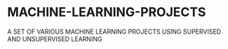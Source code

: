 # MACHINE-LEARNING-PROJECTS
A SET OF VARIOUS MACHINE LEARNING PROJECTS USING SUPERVISED AND UNSUPERVISED LEARNING 
